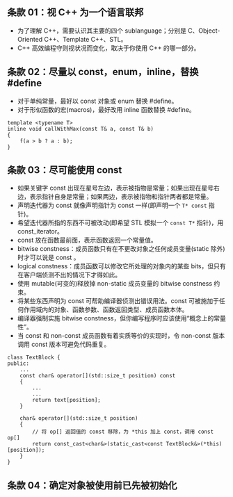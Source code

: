 ## 条款 01：视 C++ 为一个语言联邦

* 为了理解 C++，需要认识其主要的四个 sublanguage；分别是 C、Object-Oriented C++、Template C++、STL。
* C++ 高效编程守则视状况而变化，取决于你使用 C++ 的哪一部分。

## 条款 02：尽量以 const，enum，inline，替换 #define

* 对于单纯常量，最好以 const 对象或 enum 替换 #define。
* 对于形似函数的宏(macros)，最好改用 inline 函数替换 #define。

```
template <typename T>
inline void callWithMax(const T& a, const T& b)
{
    f(a > b ? a : b);
}
```

## 条款 03：尽可能使用 const

* 如果关键字 const 出现在星号左边，表示被指物是常量；如果出现在星号右边，表示指针自身是常量；如果两边，表示被指物和指针两者都是常量。
* 声明迭代器为 const 就像声明指针为 const 一样(即声明一个 `T* const` 指针)。
* 希望迭代器所指的东西不可被改动(即希望 STL 模拟一个 `const T*` 指针)，用 const_iterator。
* const 放在函数最前面，表示函数返回一个常量值。
* bitwise constness：成员函数只有在不更改对象之任何成员变量(static 除外)时才可以说是 const 。
* logical constness：成员函数可以修改它所处理的对象内的某些 bits，但只有在客户端侦测不出的情况下才得如此。
* 使用 mutable(可变的)释放掉 non-static 成员变量的 bitwise constness 约束。
* 将某些东西声明为 const 可帮助编译器侦测出错误用法。const 可被施加于任何作用域内的对象、函数参数、函数返回类型、成员函数本体。
* 编译器强制实施 bitwise constness，但你编写程序时应该使用“概念上的常量性”。
* 当 const 和 non-const 成员函数有着实质等价的实现时，令 non-const 版本调用 const 版本可避免代码重复。

```
class TextBlock {
public:
    ...
    const char& operator[](std::size_t position) const
    {
        ...
        ...
        return text[position];
    }
    
    char& operator[](std::size_t position)
    {
        // 将 op[] 返回值的 const 移除，为 *this 加上 const，调用 const op[]
        return const_cast<char&>(static_cast<const TextBlock&>(*this)[position]);
    }
}
```

## 条款 04：确定对象被使用前已先被初始化
